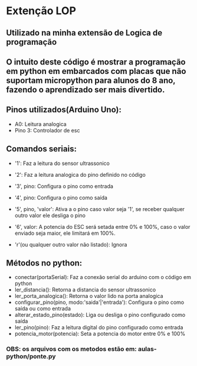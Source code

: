 # Extenção LOP
## Utilizado na minha extensão de Logica de programação

## O intuito deste código é mostrar a programação em python em embarcados com placas que não suportam micropython para alunos do 8 ano, fazendo o aprendizado ser mais divertido. 

## Pinos utilizados(Arduino Uno):

- A0: Leitura analogica
- Pino 3: Controlador de esc

## Comandos seriais:

- '1': Faz a leitura do sensor ultrassonico

- '2': Faz a leitura analogica do pino definido no código

- '3', pino: Configura o pino como entrada

- '4', pino: Configura o pino como saída

- '5', pino, 'valor': Ativa a o pino caso valor seja '1', se receber qualquer outro valor ele desliga o pino

- '6', valor: A potencia do ESC será setada entre 0% e 100%, caso o valor enviado seja maior, ele limitará em 100%.

- 'r'(ou qualquer outro valor não listado): Ignora

## Métodos no python:

- conectar(portaSerial): Faz a conexão serial do arduino com o código em python
- ler_distancia(): Retorna a distancia do sensor ultrassonico
- ler_porta_analogica(): Retorna o valor lido na porta analogica
- configurar_pino(pino, modo:'saida'|'entrada'): Configura o pino como saída ou como entrada
- alterar_estado_pino(estado): Liga ou desliga o pino configurado como saída
- ler_pino(pino): Faz a leitura digital do pino configurado como entrada
- potencia_motor(potencia): Seta a potencia do motor entre 0% e 100%

### OBS: os arquivos com os metodos estão em: aulas-python/ponte.py

